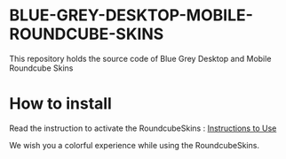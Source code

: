 # BLUE-GREY-DESKTOP-MOBILE-ROUNDCUBE-SKINS
This repository holds the source code of Blue Grey Desktop and Mobile Roundcube Skins

# How to install
Read the instruction to activate the RoundcubeSkins : [Instructions to Use](https://roundcubeskins.com/activation-guide/)  

We wish you a colorful experience while using the RoundcubeSkins.
